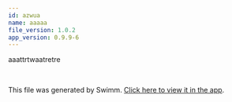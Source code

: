 ```yaml
---
id: azwua
name: aaaaa
file_version: 1.0.2
app_version: 0.9.9-6
---
```


aaattrtwaatretre

<br/>

This file was generated by Swimm. [Click here to view it in the app](http://localhost:5000/repos/Z2l0aHViJTNBJTNBdGVzdC1naXRodWItYXBwJTNBJTNBc3dpbW1pbw==/docs/azwua).